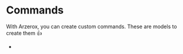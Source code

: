 # Commands

With Arzerox, you can create custom commands. These are models to create them :thumbsup:

*

####
